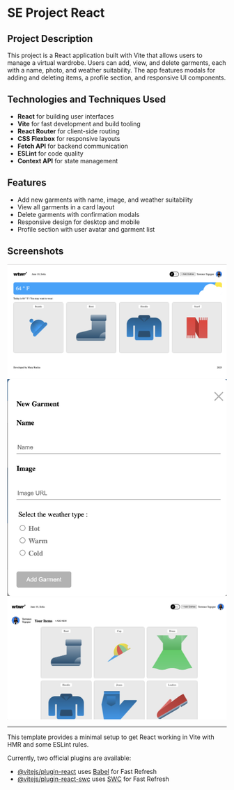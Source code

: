 # SE Project React

## Project Description

This project is a React application built with Vite that allows users to manage a virtual wardrobe. Users can add, view, and delete garments, each with a name, photo, and weather suitability. The app features modals for adding and deleting items, a profile section, and responsive UI components.

## Technologies and Techniques Used

- **React** for building user interfaces
- **Vite** for fast development and build tooling
- **React Router** for client-side routing
- **CSS Flexbox** for responsive layouts
- **Fetch API** for backend communication
- **ESLint** for code quality
- **Context API** for state management

## Features

- Add new garments with name, image, and weather suitability
- View all garments in a card layout
- Delete garments with confirmation modals
- Responsive design for desktop and mobile
- Profile section with user avatar and garment list

## Screenshots

![Main Page](./screenshots/home.png)
![Add Garment Modal](./screenshots/garment.png)
![User Page](./screenshots/user.png)


---

This template provides a minimal setup to get React working in Vite with HMR and some ESLint rules.

Currently, two official plugins are available:

- [@vitejs/plugin-react](https://github.com/vitejs/vite-plugin-react/blob/main/packages/plugin-react/README.md) uses [Babel](https://babeljs.io/) for Fast Refresh
- [@vitejs/plugin-react-swc](https://github.com/vitejs/vite-plugin-react-swc) uses [SWC](https://swc.rs/) for Fast Refresh